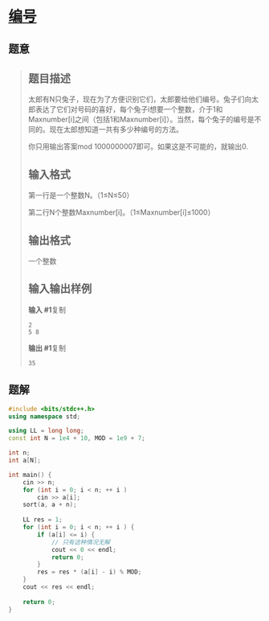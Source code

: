 #  [编号](https://www.luogu.com.cn/problem/P1866)

## 题意

>   ## 题目描述
>
>   太郎有N只兔子，现在为了方便识别它们，太郎要给他们编号。兔子们向太郎表达了它们对号码的喜好，每个兔子i想要一个整数，介于1和Maxnumber[i]之间（包括1和Maxnumber[i]）。当然，每个兔子的编号是不同的。现在太郎想知道一共有多少种编号的方法。
>
>   你只用输出答案mod 1000000007即可。如果这是不可能的，就输出0.
>
>   ## 输入格式
>
>   第一行是一个整数N。（1≤N≤50）
>
>   第二行N个整数Maxnumber[i]。（1≤Maxnumber[i]≤1000）
>
>   ## 输出格式
>
>   一个整数
>
>   ## 输入输出样例
>
>   **输入 #1**复制
>
>   ```
>   2
>   5 8
>   ```
>
>   **输出 #1**复制
>
>   ```
>   35
>   ```

## 题解



```c++
#include <bits/stdc++.h>
using namespace std;

using LL = long long;
const int N = 1e4 + 10, MOD = 1e9 + 7;

int n;
int a[N];

int main() {
    cin >> n;
    for (int i = 0; i < n; ++ i )
        cin >> a[i];
    sort(a, a + n);
    
    LL res = 1;
    for (int i = 0; i < n; ++ i ) {
        if (a[i] <= i) {
            // 只有这种情况无解
            cout << 0 << endl;
            return 0;
        }
        res = res * (a[i] - i) % MOD;
    }
    cout << res << endl;
    
    return 0;
}
```



```python3

```

